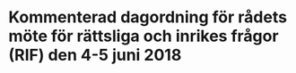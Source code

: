 # Kommenterad dagordning för rådets möte för rättsliga och inrikes frågor (RIF) den 4-5 juni 2018


